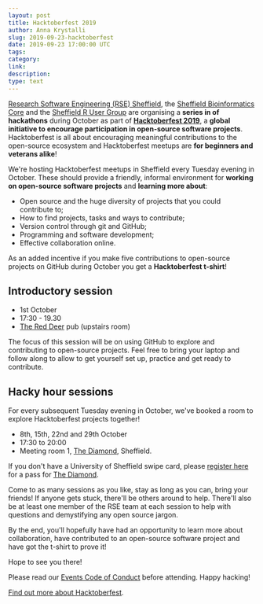 ```yaml
---
layout: post
title: Hacktoberfest 2019
author: Anna Krystalli
slug: 2019-09-23-hacktoberfest
date: 2019-09-23 17:00:00 UTC
tags:
category:
link:
description:
type: text
---
```


[Research Software Engineering (RSE) Sheffield](/),
the [Sheffield Bioinformatics Core][sbc] and 
the [Sheffield R User Group][srug]
are organising a **series in of hackathons** during October
as part of [**Hacktoberfest 2019**][hacktoberfest],
a **global initiative to encourage participation in open-source software projects**.
Hacktoberfest is all about encouraging meaningful contributions to the open-source ecosystem
and Hacktoberfest meetups are **for beginners and veterans alike**!

We're hosting Hacktoberfest meetups in Sheffield every Tuesday evening in October.
These should provide a friendly, informal environment for **working on open-source software projects** and **learning more about**:

- Open source and the huge diversity of projects that you could contribute to;
- How to find projects, tasks and ways to contribute;
- Version control through git and GitHub;
- Programming and software development;
- Effective collaboration online.

As an added incentive if you make five contributions to open-source projects on GitHub during October you get a **Hacktoberfest t-shirt**!

## Introductory session

* 1st October
* 17:30 - 19.30
* [The Red Deer][red-deer] pub (upstairs room)

The focus of this session will be on using GitHub to explore and contributing to open-source projects.
Feel free to bring your laptop and follow along
to allow to get yourself set up, practice and get ready to contribute.

## Hacky hour sessions

For every subsequent Tuesday evening in October,
we've booked a room to explore Hacktoberfest projects together!

* 8th, 15th, 22nd and 29th October 
* 17:30 to 20:00
* Meeting room 1, [The Diamond][diamond], Sheffield.

If you don't have a University of Sheffield swipe card,
please [register here][diamond-pass] for
a pass for [The Diamond][diamond].

Come to as many sessions as you like,
stay as long as you can,
bring your friends!
If anyone gets stuck, there'll be others around to help.
There'll also be at least one member of the RSE team at each session
to help with questions and demystifying any open source jargon.

By the end, you'll hopefully have had an opportunity to
learn more about collaboration,
have contributed to an open-source software project
and have got the t-shirt to prove it!

Hope to see you there!

Please read our [Events Code of Conduct][coc] before attending.
Happy hacking!

[Find out more about Hacktoberfest][hacktoberfest].

[hacktoberfest]: https://hacktoberfest.digitalocean.com
[coc]: https://do.co/hacktoberconduct
[diamond-pass]: https://forms.gle/iwBKYLVoC5uouUCg7
[diamond]: https://www.sheffield.ac.uk/diamond
[srug]: https://sheffieldr.github.io/ 
[sbc]: https://sbc.shef.ac.uk/
[red-deer]: http://www.red-deer-sheffield.co.uk/

